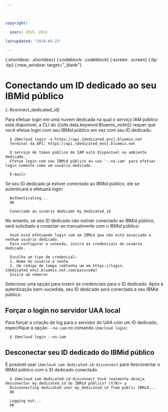 ```yaml
---



copyright:

  years: 2015，2018

lastupdated: "2018-05-23"

---
```


{:shortdesc: .shortdesc}
{:codeblock: .codeblock}
{:screen: .screen}
{:tip: .tip}
{:new_window: target="_blank"}

# Conectando um ID dedicado ao seu IBMid público
{: #connect_dedicated_id}

Para efetuar login em uma nuvem dedicada na qual o serviço IAM público está disponível,
a CLI do {{site.data.keyword.Bluemix_notm}} requer que você efetue login com seu IBMid público em
vez com seu ID dedicado.


```
  $ ibmcloud login -a https://api.{dedicated_env}.bluemix.net
  Terminal da API: https://api.{dedicated_env}.bluemix.net

  O serviço de token público do IAM está disponível no ambiente dedicado.
  Efetue login com seu IBMid público ou use '--no-iam' para efetuar login somente como um usuário dedicado.

  E-mail>
```

Se seu ID dedicado já estiver conectado ao IBMid público, ele se autenticará e efetuará login:

```
  Authenticating...
  OK

  Conectado ao usuário dedicado my_dedicated_id
```

No entanto, se seu ID dedicado não estiver conectado ao IBMid público, será solicitado a conectar-se
manualmente com o IBMid público:

```
  Você está efetuando login com um IBMid que não está associado a nenhum usuário dedicado.
  Para configurar a conexão, insira as credenciais do usuário dedicado.

  Escolha um tipo de credencial:
  1. Nome do usuário e senha
  2. Um código de tempo (obtenha um em https://login.{dedicated_env}.bluemix.net.com/passcode)
  Insira um número>
```

Selecione uma opção para inserir as credenciais para o ID dedicado. Após a autenticação bem-sucedida, seu ID dedicado será conectado a seu IBMid público.

## Forçar o login no servidor UAA local

Para forçar a criação de log para o servidor do UAA com um ID dedicado, especifique a opção `--no-iam` no comando `ibmcloud login`:

```
  $ ibmcloud login --no-iam
```

## Desconectar seu ID dedicado do IBMid público

É possível usar `ibmcloud iam dedicated-id-disconnect` para desconectar o IBMid público com o ID dedicado conectado.

```
  $ ibmcloud iam dedicated-id-disconnect Você realmente deseja desconectar my_dedicated_id do IBMid público? (Y/N)> y
  Disconnecting dedicated user my_dedicated_id from public IBMid...
  OK

  Logging out...
  OK
```
